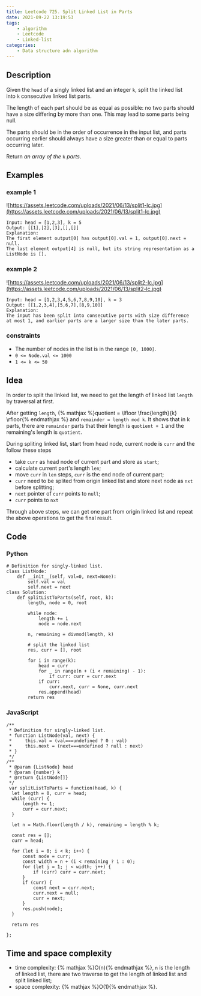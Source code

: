 ```yaml
---
title: Leetcode 725. Split Linked List in Parts
date: 2021-09-22 13:19:53
tags:
    - algorithm
    - Leetcode
    - Linked-list
categories:
    - Data structure adn algorithm
---
```

## Description
Given the `head` of a singly linked list and an integer `k`, split the linked list into `k` consecutive linked list parts.

The length of each part should be as equal as possible: no two parts should have a size differing by more than one. This may lead to some parts being null.

The parts should be in the order of occurrence in the input list, and parts occurring earlier should always have a size greater than or equal to parts occurring later.

Return *an array of the* `k` *parts*.

## Examples
### example 1
![https://assets.leetcode.com/uploads/2021/06/13/split1-lc.jpg](https://assets.leetcode.com/uploads/2021/06/13/split1-lc.jpg)
```
Input: head = [1,2,3], k = 5
Output: [[1],[2],[3],[],[]]
Explanation:
The first element output[0] has output[0].val = 1, output[0].next = null.
The last element output[4] is null, but its string representation as a ListNode is [].
```

### example 2
![https://assets.leetcode.com/uploads/2021/06/13/split2-lc.jpg](https://assets.leetcode.com/uploads/2021/06/13/split2-lc.jpg)
```
Input: head = [1,2,3,4,5,6,7,8,9,10], k = 3
Output: [[1,2,3,4],[5,6,7],[8,9,10]]
Explanation:
The input has been split into consecutive parts with size difference at most 1, and earlier parts are a larger size than the later parts.
```

### constraints
- The number of nodes in the list is in the range `[0, 1000]`.
- `0 <= Node.val <= 1000`
- `1 <= k <= 50`

## Idea
In order to split the linked list, we need to get the length of linked list `length` by traversal at first. 

After getting `length`, {% mathjax %}quotient = \lfloor \frac{length}{k} \rfloor{% endmathjax %} and `remainder = length mod k`. It shows that in k parts, there are `remainder` parts that their length is `quotient + 1` and the remaining's length is `quotient`.

During spliting linked list, start from head node, current node is `curr` and the follow these steps

- take `curr` as head node of current part and store as `start`;
- calculate current part's length `len`;
- move `curr` in `len` steps, `curr` is the end node of current part;
- `curr` need to be splited from origin linked list and store next node as `nxt` before splitting;
- `next` pointer of `curr` points to `null`;
- `curr` points to `nxt`

Through above steps, we can get one part from origin linked list and repeat the above operations to get the final result.


## Code
### Python
```
# Definition for singly-linked list.
class ListNode:
    def __init__(self, val=0, next=None):
        self.val = val
        self.next = next
class Solution:
    def splitListToParts(self, root, k):
        length, node = 0, root
        
        while node:
            length += 1
            node = node.next
        
        n, remaining = divmod(length, k)
        
        # split the linked list
        res, curr = [], root
        
        for i in range(k):
            head = curr
            for _ in range(n + (i < remaining) - 1):
                if curr: curr = curr.next
            if curr:
                curr.next, curr = None, curr.next
            res.append(head)
        return res
```

### JavaScript
```
/**
 * Definition for singly-linked list.
 * function ListNode(val, next) {
 *     this.val = (val===undefined ? 0 : val)
 *     this.next = (next===undefined ? null : next)
 * }
 */
/**
 * @param {ListNode} head
 * @param {number} k
 * @return {ListNode[]}
 */
 var splitListToParts = function(head, k) {
  let length = 0, curr = head;
  while (curr) {
      length += 1;
      curr = curr.next;
  }
  
  let n = Math.floor(length / k), remaining = length % k;
  
  const res = []; 
  curr = head;
  
  for (let i = 0; i < k; i++) {
      const node = curr;
      const width = n + (i < remaining ? 1 : 0);
      for (let j = 1; j < width; j++) {
          if (curr) curr = curr.next;
      }
      if (curr) {
          const next = curr.next;
          curr.next = null;
          curr = next;
      }
      res.push(node);
  }
  
  return res
  
};
```

## Time and space complexity
- time complexity: {% mathjax %}O(n){% endmathjax %}, `n` is the length of linked list, there are two traverse to get the length of linked list and split linked list;
- space complexity: {% mathjax %}O(1){% endmathjax %}.